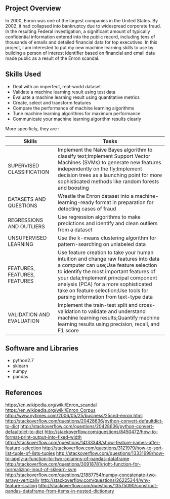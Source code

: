 
## Project Overview
In 2000, Enron was one of the largest companies in the United States. By 2002, it had collapsed into bankruptcy due to widespread corporate fraud. In the resulting Federal investigation, a significant amount of typically confidential information entered into the public record, including tens of thousands of emails and detailed financial data for top executives. In this project, I am interested to put my new machine learning skills to use by building a person of interest identifier based on financial and email data made public as a result of the Enron scandal. 


## Skills Used
- Deal with an imperfect, real-world dataset
- Validate a machine learning result using test data
- Evaluate a machine learning result using quantitative metrics
- Create, select and transform features
- Compare the performance of machine learning algorithms
- Tune machine learning algorithms for maximum performance
- Communicate your machine learning algorithm results clearly

More specificly, they are :

Skills | Tasks
--- | ---
SUPERVISED CLASSIFICATION |Implement the Naive Bayes algorithm to classify text;Implement Support Vector Machines (SVMs) to generate new features independently on the fly;Implement decision trees as a launching point for more sophisticated methods like random forests and boosting
DATASETS AND QUESTIONS |Wrestle the Enron dataset into a machine-learning-ready format in preparation for detecting cases of fraud
REGRESSIONS AND OUTLIERS |Use regression algorithms to make predictions and identify and clean outliers from a dataset
UNSUPERVISED LEARNING |Use the k-means clustering algorithm for pattern-searching on unlabeled data
FEATURES, FEATURES, FEATURES |Use feature creation to take your human intuition and change raw features into data a computer can use;Use feature selection to identify the most important features of your data;Implement principal component analysis (PCA) for a more sophisticated take on feature selection;Use tools for parsing information from text-type data
VALIDATION AND EVALUATION |Implement the train-test split and cross-validation to validate and understand machine learning results;Quantify machine learning results using precision, recall, and F1 score

## Software and Libraries
- python2.7
- sklearn
- numpy
- pandas

## References
https://en.wikipedia.org/wiki/Enron_scandal
https://en.wikipedia.org/wiki/Enron_Corpus
http://www.nytimes.com/2006/05/25/business/25cnd-enron.html
http://stackoverflow.com/questions/20428636/python-convert-defaultdict-to-dict
http://stackoverflow.com/questions/20428636/python-convert-defaultdict-to-dict
http://stackoverflow.com/questions/8450472/how-to-format-print-output-into-fixed-width
http://stackoverflow.com/questions/14133348/show-feature-names-after-feature-selection
http://stackoverflow.com/questions/3121979/how-to-sort-list-tuple-of-lists-tuples
http://stackoverflow.com/questions/13331698/how-to-apply-a-function-to-two-columns-of-pandas-dataframe
http://stackoverflow.com/questions/30918781/right-function-for-normalizing-input-of-sklearn-svm
http://stackoverflow.com/questions/21887754/numpy-concatenate-two-arrays-vertically
http://stackoverflow.com/questions/26225344/why-feature-scaling
http://stackoverflow.com/questions/13575090/construct-pandas-dataframe-from-items-in-nested-dictionary
